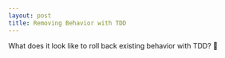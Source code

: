 ```yaml
---
layout: post
title: Removing Behavior with TDD
---
```


What does it look like to roll back existing behavior with TDD? 🤔
